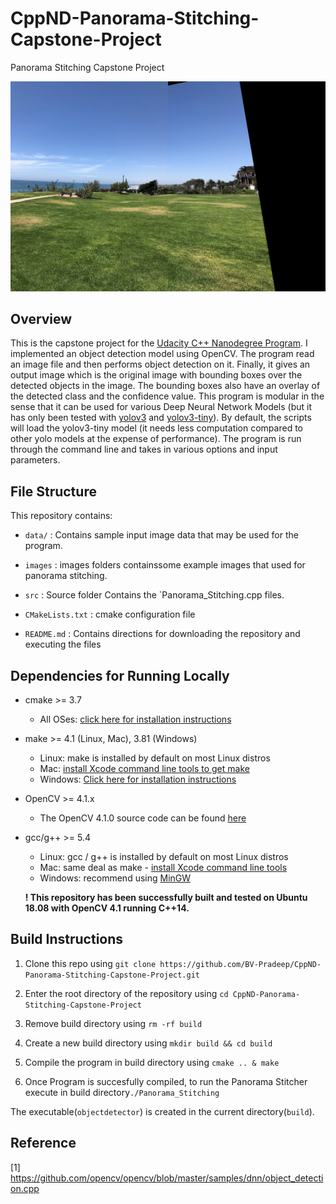 # CppND-Panorama-Stitching-Capstone-Project
Panorama Stitching Capstone Project


<img src="images/sample_output.jpg"/>

## Overview
This is the capstone project for the [Udacity C++ Nanodegree Program](https://www.udacity.com/course/c-plus-plus-nanodegree--nd213). I implemented an object detection model using OpenCV. The program read an image file and then performs object detection on it. Finally, it gives an output image which is the original image with bounding boxes over the detected objects in the image. The bounding boxes also have an overlay of the detected class and the confidence value. This program is modular in the sense that it can be used for various Deep Neural Network Models (but it has only been tested with [yolov3](https://pjreddie.com/darknet/yolo/) and [yolov3-tiny](https://pjreddie.com/darknet/yolo/)). By default, the scripts will load the yolov3-tiny model (it needs less computation compared to other yolo models at the expense of performance). The program is run through the command line and takes in various options and input parameters.


## File Structure

This repository contains:
- `data/` : Contains sample input image data that may be used for the program.



- `images` : images folders containssome example images that used for panorama stitching. 


- `src` : Source folder Contains the `Panorama_Stitching.cpp files.

- `CMakeLists.txt` : cmake configuration file

- `README.md` : Contains directions for downloading the repository and executing the files


## Dependencies for Running Locally
* cmake >= 3.7
  * All OSes: [click here for installation instructions](https://cmake.org/install/)
* make >= 4.1 (Linux, Mac), 3.81 (Windows)
  * Linux: make is installed by default on most Linux distros
  * Mac: [install Xcode command line tools to get make](https://developer.apple.com/xcode/features/)
  * Windows: [Click here for installation instructions](http://gnuwin32.sourceforge.net/packages/make.htm)
* OpenCV >= 4.1.x
  * The OpenCV 4.1.0 source code can be found [here](https://github.com/opencv/opencv/master)
* gcc/g++ >= 5.4
  * Linux: gcc / g++ is installed by default on most Linux distros
  * Mac: same deal as make - [install Xcode command line tools](https://developer.apple.com/xcode/features/)
  * Windows: recommend using [MinGW](http://www.mingw.org/)

  **! This repository has been successfully built and tested on Ubuntu 18.08 with OpenCV 4.1 running C++14.**

## Build Instructions

1. Clone this repo using `git clone https://github.com/BV-Pradeep/CppND-Panorama-Stitching-Capstone-Project.git`

2. Enter the root directory of the repository using `cd CppND-Panorama-Stitching-Capstone-Project`
3. Remove build directory using `rm -rf build`
4. Create a new build directory using `mkdir build && cd build`
5. Compile the program in build directory using `cmake .. & make`
6.  Once Program is succesfully compiled, to run the Panorama Stitcher execute in build directory`./Panorama_Stitching`


The executable(`objectdetector`) is created in the current directory(`build`).




## Reference

[1] https://github.com/opencv/opencv/blob/master/samples/dnn/object_detection.cpp
